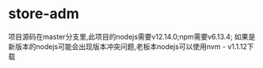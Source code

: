 # store-adm
项目源码在master分支里,此项目的nodejs需要v12.14.0;npm需要v6.13.4; 如果是新版本的nodejs可能会出现版本冲突问题,老板本nodejs可以使用nvm - v1.1.12下载

